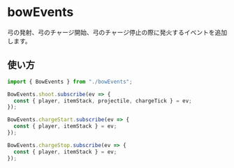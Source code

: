 # bowEvents

弓の発射、弓のチャージ開始、弓のチャージ停止の際に発火するイベントを追加します。  

## 使い方

```javascript
import { BowEvents } from "./bowEvents";

BowEvents.shoot.subscribe(ev => {
  const { player, itemStack, projectile, chargeTick } = ev;
});

BowEvents.chargeStart.subscribe(ev => {
  const { player, itemStack } = ev;
});

BowEvents.chargeStop.subscribe(ev => {
  const { player, itemStack } = ev;
});
```
